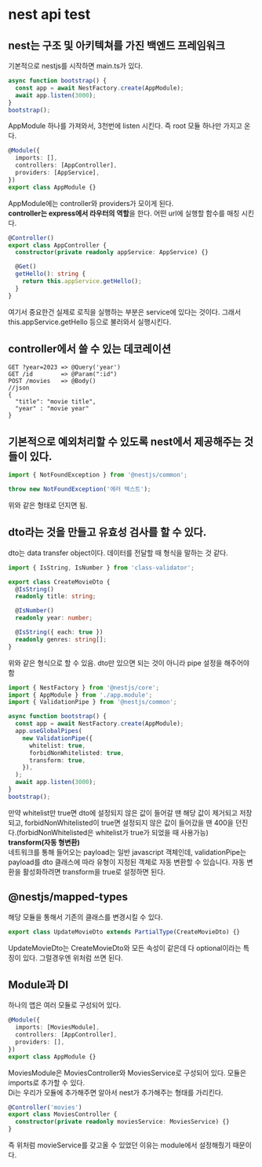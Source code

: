 # nest api test

## nest는 구조 및 아키텍쳐를 가진 백엔드 프레임워크

기본적으로 nestjs를 시작하면 main.ts가 있다.

```ts
async function bootstrap() {
  const app = await NestFactory.create(AppModule);
  await app.listen(3000);
}
bootstrap();
```

AppModule 하나를 가져와서, 3천번에 listen 시킨다. 즉 root 모듈 하나만 가지고 온다.

```ts
@Module({
  imports: [],
  controllers: [AppController],
  providers: [AppService],
})
export class AppModule {}
```

AppModule에는 controller와 providers가 모이게 된다.  
**controller는 express에서 라우터의 역할**을 한다. 어떤 url에 실행할 함수를 매칭 시킨다.

```ts
@Controller()
export class AppController {
  constructor(private readonly appService: AppService) {}

  @Get()
  getHello(): string {
    return this.appService.getHello();
  }
}
```

여기서 중요한건 실제로 로직을 실행하는 부분은 service에 있다는 것이다. 그래서 this.appService.getHello 등으로 불러와서 실행시킨다.

## controller에서 쓸 수 있는 데코레이션

```
GET ?year=2023 => @Query('year')
GET /id        => @Param(":id")
POST /movies   => @Body()
//json
{
  "title": "movie title",
  "year" : "movie year"
}
```

## 기본적으로 예외처리할 수 있도록 nest에서 제공해주는 것들이 있다.

```js
import { NotFoundException } from '@nestjs/common';

throw new NotFoundException('에러 텍스트');
```

위와 같은 형태로 던지면 됨.

## dto라는 것을 만들고 유효성 검사를 할 수 있다.

dto는 data transfer object이다. 데이터를 전달할 때 형식을 말하는 것 같다.

```ts
import { IsString, IsNumber } from 'class-validator';

export class CreateMovieDto {
  @IsString()
  readonly title: string;

  @IsNumber()
  readonly year: number;

  @IsString({ each: true })
  readonly genres: string[];
}
```

위와 같은 형식으로 할 수 있음. dto만 있으면 되는 것이 아니라 pipe 설정을 해주어야함

```ts
import { NestFactory } from '@nestjs/core';
import { AppModule } from './app.module';
import { ValidationPipe } from '@nestjs/common';

async function bootstrap() {
  const app = await NestFactory.create(AppModule);
  app.useGlobalPipes(
    new ValidationPipe({
      whitelist: true,
      forbidNonWhitelisted: true,
      transform: true,
    }),
  );
  await app.listen(3000);
}
bootstrap();
```

만약 whitelist만 true면 dto에 설정되지 않은 값이 들어갈 땐 해당 값이 제거되고 저장되고, forbidNonWhitelisted이 true면 설정되지 않은 값이 들어갔을 땐 400을 던진다.(forbidNonWhitelisted은 whitelist가 true가 되었을 때 사용가능)  
**transform(자동 형변환)**  
네트워크를 통해 들어오는 payload는 일반 javascript 객체인데, validationPipe는 payload를 dto 클래스에 따라 유형이 지정된 객체로 자동 변환할 수 있습니다. 자동 변환을 활성화하려면 transform을 true로 설정하면 된다.

## @nestjs/mapped-types

해당 모듈을 통해서 기존의 클래스를 변경시킬 수 있다.

```js
export class UpdateMovieDto extends PartialType(CreateMovieDto) {}
```

UpdateMovieDto는 CreateMovieDto와 모든 속성이 같은데 다 optional이라는 특징이 있다. 그럴경우엔 위처럼 쓰면 된다.

## Module과 DI

하나의 앱은 여러 모듈로 구성되어 있다.

```ts
@Module({
  imports: [MoviesModule],
  controllers: [AppController],
  providers: [],
})
export class AppModule {}
```

MoviesModule은 MoviesController와 MoviesService로 구성되어 있다. 모듈은 imports로 추가할 수 있다.  
Di는 우리가 모듈에 추가해주면 알아서 nest가 추가해주는 형태를 가리킨다.

```ts
@Controller('movies')
export class MoviesController {
  constructor(private readonly moviesService: MoviesService) {}
}
```

즉 위처럼 movieService를 갖고올 수 있었던 이유는 module에서 설정해줬기 때문이다.
